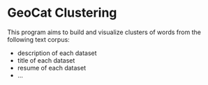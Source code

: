 # GeoCat Clustering

This program aims to build and visualize clusters of words from the following text corpus:

* description of each dataset
* title of each dataset
* resume of each dataset
* ...

  
